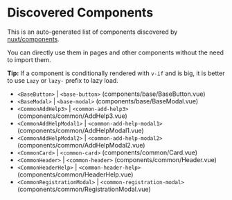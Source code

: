 # Discovered Components

This is an auto-generated list of components discovered by [nuxt/components](https://github.com/nuxt/components).

You can directly use them in pages and other components without the need to import them.

**Tip:** If a component is conditionally rendered with `v-if` and is big, it is better to use `Lazy` or `lazy-` prefix to lazy load.

- `<BaseButton>` | `<base-button>` (components/base/BaseButton.vue)
- `<BaseModal>` | `<base-modal>` (components/base/BaseModal.vue)
- `<CommonAddHelp3>` | `<common-add-help3>` (components/common/AddHelp3.vue)
- `<CommonAddHelpModal1>` | `<common-add-help-modal1>` (components/common/AddHelpModal1.vue)
- `<CommonAddHelpModal2>` | `<common-add-help-modal2>` (components/common/AddHelpModal2.vue)
- `<CommonCard>` | `<common-card>` (components/common/Card.vue)
- `<CommonHeader>` | `<common-header>` (components/common/Header.vue)
- `<CommonHeaderHelp>` | `<common-header-help>` (components/common/HeaderHelp.vue)
- `<CommonRegistrationModal>` | `<common-registration-modal>` (components/common/RegistrationModal.vue)
